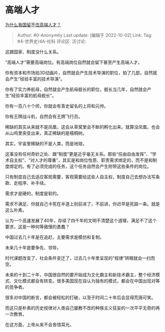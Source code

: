 # 高端人才
[为什么我国留不住高端人才？](https://www.zhihu.com/question/550091305/answer/2698329657)

> Author: #0-Anonymity
> Last update: [编辑于 2022-10-02]
> Link:
> Tag: #4-世界史/4A-社科
> 评论区:
> 泛讨论:

这跟国家、制度没什么关系。

“高端人才”需要高端岗位。有高端岗位自然就会留下甚至产生高端人才。

你有资本和市场拍3D动画片，自然就会产生技术导演的职位，拍了几部，自然就会产生“经验丰富的技术导演”。

你有了实力养航母，自然就会产生航母舰长的职位，舰长当几年，自然就会产生“经验丰富的航母舰长”。

你有一百八十个师，你就会有青史留名的上将和元帅。

你有王牌战斗机，自然会有王牌飞行员。

稀缺的其实从来就不是凤凰，这会从草窝里会不断的孵化出来。就算没凤凰，也会从山鸡里突变出来，真正稀缺的是梧桐树。

其实，宇宙里稀缺的不是人类，而是地球。

这事没有任何奇妙之处、跟“制度”更是近乎毫无关系。那些“任由自由发挥”、“学术自主权”、“对人才的尊重”，其实是和岗位性质、职责需求绑定的，而不是和制度绑定的。有了必须完成的任务，这个任务自然会产生附带这些条件的岗位。

只有制度自己去适应客观需要，客观需要给这些人自主权，制度自己去想办法写条款、走程序、补手续。

需求才是硬的，制度是软的。

需求不满足、你就自己卡死在半道上别前进了，不前进，你迟早是死路一条。就是这么朴素。

认为一个高速发展了40年，存续了四千年的文明不清楚这个道理，满足不了这个要求，这是一种何等傲慢的愚蠢？

中国过去几十年是在追赶，主要需求是模仿和复制。

未来几十年是要争先、领导。

时代课题改变了，社会条件变迁了，过去几十年里呈现的“规律”转眼就会一扫而空。

未来的十到二十年，中国很自然的要开始成为文化霸主和新技术霸主，整个经济模式、文化模式都会有转变。很多美国现在自认为独有的模式，都会在中国出现对等的竞争者。

很多对中国的断言，都会被轻松的打破，以至于时间二十年后会显得荒唐可笑。

而这只是朴素的历史规律对人类自己屡教不改的种族主义狂妄的一次平平无奇的再一次教育。

在这方面，上帝从来不会吝惜耳光。
